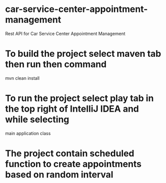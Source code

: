 # car-service-center-appointment-management
Rest API for Car Service Center Appointment Management 


# To build the project select maven tab then run then command
mvn clean install

# To run the project select play tab in the top right of IntelliJ IDEA and while selecting
main application class


# The project contain scheduled function to create appointments based on random interval

